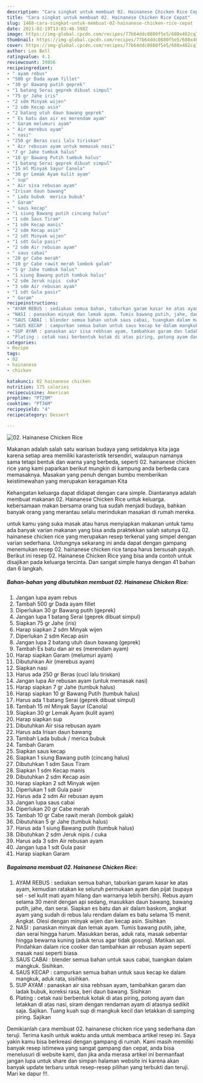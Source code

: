 ```yaml
---
description: "Cara singkat untuk membuat 02. Hainanese Chicken Rice Cepat"
title: "Cara singkat untuk membuat 02. Hainanese Chicken Rice Cepat"
slug: 1468-cara-singkat-untuk-membuat-02-hainanese-chicken-rice-cepat
date: 2021-02-19T13:03:46.598Z
image: https://img-global.cpcdn.com/recipes/77b64ddc0880f5e5/680x482cq70/02-hainanese-chicken-rice-foto-resep-utama.jpg
thumbnail: https://img-global.cpcdn.com/recipes/77b64ddc0880f5e5/680x482cq70/02-hainanese-chicken-rice-foto-resep-utama.jpg
cover: https://img-global.cpcdn.com/recipes/77b64ddc0880f5e5/680x482cq70/02-hainanese-chicken-rice-foto-resep-utama.jpg
author: Lee Bell
ratingvalue: 4.1
reviewcount: 39856
recipeingredient:
- " ayam rebus"
- "500 gr Dada ayam fillet"
- "30 gr Bawang putih geprek"
- "1 batang Serai geprek dibuat simpul"
- "75 gr Jahe iris"
- "2 sdm Minyak wijen"
- "2 sdm Kecap asin"
- "2 batang utuh daun bawang geprek"
- " Es batu dan air es merendam ayam"
- " Garam melumuri ayam"
- " Air merebus ayam"
- " nasi"
- "250 gr Beras cuci lalu tiriskan"
- " Air rebusan ayam untuk memasak nasi"
- "7 gr Jahe tumbuk halus"
- "10 gr Bawang Putih tumbuk halus"
- "1 batang Serai geprek dibuat simpul"
- "15 ml Minyak Sayur Canola"
- "30 gr Lemak Ayam kulit ayam"
- " sup"
- " Air sisa rebusan ayam"
- "Irisan daun bawang"
- " Lada bubuk  merica bubuk"
- " Garam"
- " saus kecap"
- "1 siung Bawang putih cincang halus"
- "1 sdm Saus Tiram"
- "1 sdm Kecap manis"
- "2 sdm Kecap asin"
- "2 sdt Minyak wijen"
- "1 sdt Gula pasir"
- "2 sdm Air rebusan ayam"
- " saus cabai"
- "20 gr Cabe merah"
- "10 gr Cabe rawit merah lombok galak"
- "5 gr Jahe tumbuk halus"
- "1 siung Bawang putih tumbuk halus"
- "2 sdm Jeruk nipis  cuka"
- "3 sdm Air rebusan ayam"
- "1 sdt Gula pasir"
- " Garam"
recipeinstructions:
- "AYAM REBUS : sediakan semua bahan, taburkan garam kasar ke atas ayam, kemudian ratakan ke seluruh permukaan ayam dan pijat (supaya sel - sel kulit mati ayam hilang dan warnanya lebih bersih). Rebus ayam selama 30 menit dengan api sedang, masukkan daun bawang, bawang putih, jahe, dan serai. Siapkan es batu dan air dalam baskom, angkat ayam yang sudah di rebus lalu rendam dalam es batu selama 15 menit. Angkat. Olesi dengan minyak wijen dan kecap asin. Sisihkan"
- "NASI : panaskan minyak dan lemak ayam. Tumis bawang putih, jahe, dan serai hingga harum. Masukkan beras, aduk rata, masak sebentar hingga bewarna kuning (aduk terus agar tidak gosong). Matikan api. Pindahkan dalam rice cooker dan tambahkan air rebusan ayam seperti masak nasi seperti biasa."
- "SAUS CABAI : blender semua bahan untuk saus cabai, tuangkan dalam mangkuk. Sisihkan."
- "SAUS KECAP : campurkan semua bahan untuk saus kecap ke dalam mangkuk, aduk rata, sisihkan."
- "SUP AYAM : panaskan air sisa rebhsan ayam, tambahkan garam dan ladak bubuk, koreksi rasa, beri daun bawang. Sisihkan"
- "Plating : cetak nasi berbentuk kotak di atas piring, potong ayam dan letakkan di atas nasi, siram dengan rendaman ayam di atasnya sedikit saja. Sajikan. Tuang kuah sup di mangkuk kecil dan letakkan di samping piring. Sajikan"
categories:
- Recipe
tags:
- 02
- hainanese
- chicken

katakunci: 02 hainanese chicken 
nutrition: 175 calories
recipecuisine: American
preptime: "PT29M"
cooktime: "PT36M"
recipeyield: "4"
recipecategory: Dessert

---
```



![02. Hainanese Chicken Rice](https://img-global.cpcdn.com/recipes/77b64ddc0880f5e5/680x482cq70/02-hainanese-chicken-rice-foto-resep-utama.jpg)

Makanan adalah salah satu warisan budaya yang setidaknya kita jaga karena setiap area memiliki karasteristik tersendiri, walaupun namanya sama tetapi bentuk dan warna yang berbeda, seperti 02. hainanese chicken rice yang kami paparkan berikut mungkin di kampung anda berbeda cara memasaknya. Masakan yang penuh dengan bumbu memberikan keistimewahan yang merupakan keragaman Kita



Kehangatan keluarga dapat didapat dengan cara simple. Diantaranya adalah membuat makanan 02. Hainanese Chicken Rice untuk keluarga. kebersamaan makan bersama orang tua sudah menjadi budaya, bahkan banyak orang yang merantau selalu merindukan masakan di rumah mereka.

untuk kamu yang suka masak atau harus menyiapkan makanan untuk tamu ada banyak varian makanan yang bisa anda praktekkan salah satunya 02. hainanese chicken rice yang merupakan resep terkenal yang simpel dengan varian sederhana. Untungnya sekarang ini anda dapat dengan gampang menemukan resep 02. hainanese chicken rice tanpa harus bersusah payah.
Berikut ini resep 02. Hainanese Chicken Rice yang bisa anda contoh untuk disajikan pada keluarga tercinta. Dan sangat simple hanya dengan 41 bahan dan 6 langkah.


<!--inarticleads1-->

##### Bahan-bahan yang dibutuhkan membuat 02. Hainanese Chicken Rice:

1. Jangan lupa  ayam rebus
1. Tambah 500 gr Dada ayam fillet
1. Diperlukan 30 gr Bawang putih (geprek)
1. Jangan lupa 1 batang Serai (geprek dibuat simpul)
1. Siapkan 75 gr Jahe (iris)
1. Harap siapkan 2 sdm Minyak wijen
1. Diperlukan 2 sdm Kecap asin
1. Jangan lupa 2 batang utuh daun bawang (geprek)
1. Tambah  Es batu dan air es (merendam ayam)
1. Harap siapkan  Garam (melumuri ayam)
1. Dibutuhkan  Air (merebus ayam)
1. Siapkan  nasi
1. Harus ada 250 gr Beras (cuci lalu tiriskan)
1. Jangan lupa  Air rebusan ayam (untuk memasak nasi)
1. Harap siapkan 7 gr Jahe (tumbuk halus)
1. Harap siapkan 10 gr Bawang Putih (tumbuk halus)
1. Harus ada 1 batang Serai (geprek dibuat simpul)
1. Tambah 15 ml Minyak Sayur (Canola)
1. Siapkan 30 gr Lemak Ayam (kulit ayam)
1. Harap siapkan  sup
1. Dibutuhkan  Air sisa rebusan ayam
1. Harus ada Irisan daun bawang
1. Tambah  Lada bubuk / merica bubuk
1. Tambah  Garam
1. Siapkan  saus kecap
1. Siapkan 1 siung Bawang putih (cincang halus)
1. Dibutuhkan 1 sdm Saus Tiram
1. Siapkan 1 sdm Kecap manis
1. Dibutuhkan 2 sdm Kecap asin
1. Harap siapkan 2 sdt Minyak wijen
1. Diperlukan 1 sdt Gula pasir
1. Harus ada 2 sdm Air rebusan ayam
1. Jangan lupa  saus cabai
1. Diperlukan 20 gr Cabe merah
1. Tambah 10 gr Cabe rawit merah (lombok galak)
1. Dibutuhkan 5 gr Jahe (tumbuk halus)
1. Harus ada 1 siung Bawang putih (tumbuk halus)
1. Dibutuhkan 2 sdm Jeruk nipis / cuka
1. Harus ada 3 sdm Air rebusan ayam
1. Jangan lupa 1 sdt Gula pasir
1. Harap siapkan  Garam




<!--inarticleads2-->

##### Bagaimana membuat  02. Hainanese Chicken Rice:

1. AYAM REBUS : sediakan semua bahan, taburkan garam kasar ke atas ayam, kemudian ratakan ke seluruh permukaan ayam dan pijat (supaya sel - sel kulit mati ayam hilang dan warnanya lebih bersih). Rebus ayam selama 30 menit dengan api sedang, masukkan daun bawang, bawang putih, jahe, dan serai. Siapkan es batu dan air dalam baskom, angkat ayam yang sudah di rebus lalu rendam dalam es batu selama 15 menit. Angkat. Olesi dengan minyak wijen dan kecap asin. Sisihkan
1. NASI : panaskan minyak dan lemak ayam. Tumis bawang putih, jahe, dan serai hingga harum. Masukkan beras, aduk rata, masak sebentar hingga bewarna kuning (aduk terus agar tidak gosong). Matikan api. Pindahkan dalam rice cooker dan tambahkan air rebusan ayam seperti masak nasi seperti biasa.
1. SAUS CABAI : blender semua bahan untuk saus cabai, tuangkan dalam mangkuk. Sisihkan.
1. SAUS KECAP : campurkan semua bahan untuk saus kecap ke dalam mangkuk, aduk rata, sisihkan.
1. SUP AYAM : panaskan air sisa rebhsan ayam, tambahkan garam dan ladak bubuk, koreksi rasa, beri daun bawang. Sisihkan
1. Plating : cetak nasi berbentuk kotak di atas piring, potong ayam dan letakkan di atas nasi, siram dengan rendaman ayam di atasnya sedikit saja. Sajikan. Tuang kuah sup di mangkuk kecil dan letakkan di samping piring. Sajikan




Demikianlah cara membuat 02. hainanese chicken rice yang sederhana dan teruji. Terima kasih untuk waktu anda untuk membaca artikel resep ini. Saya yakin kamu bisa berkreasi dengan gampang di rumah. Kami masih memiliki banyak resep istimewa yang sangat gampang dan cepat, anda bisa menelusuri di website kami, dan jika anda merasa artikel ini bermanfaat jangan lupa untuk share dan simpan halaman website ini karena akan banyak update terbaru untuk resep-resep pilihan yang terbukti dan teruji. Mari ke dapur !!!. 
